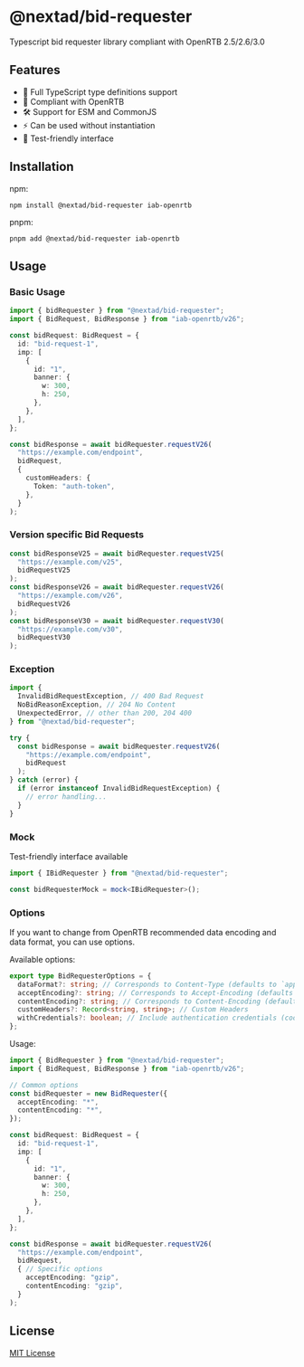 # @nextad/bid-requester

Typescript bid requester library compliant with OpenRTB 2.5/2.6/3.0

## Features

- 🎯 Full TypeScript type definitions support
- 📝 Compliant with OpenRTB
- 🛠️ Support for ESM and CommonJS
- ⚡ Can be used without instantiation
- 🧪 Test-friendly interface

## Installation

npm:

```
npm install @nextad/bid-requester iab-openrtb
```

pnpm:

```
pnpm add @nextad/bid-requester iab-openrtb
```

## Usage

### Basic Usage

```typescript
import { bidRequester } from "@nextad/bid-requester";
import { BidRequest, BidResponse } from "iab-openrtb/v26";

const bidRequest: BidRequest = {
  id: "bid-request-1",
  imp: [
    {
      id: "1",
      banner: {
        w: 300,
        h: 250,
      },
    },
  ],
};

const bidResponse = await bidRequester.requestV26(
  "https://example.com/endpoint",
  bidRequest,
  {
    customHeaders: {
      Token: "auth-token",
    },
  }
);
```

### Version specific Bid Requests

```typescript
const bidResponseV25 = await bidRequester.requestV25(
  "https://example.com/v25",
  bidRequestV25
);
const bidResponseV26 = await bidRequester.requestV26(
  "https://example.com/v26",
  bidRequestV26
);
const bidResponseV30 = await bidRequester.requestV30(
  "https://example.com/v30",
  bidRequestV30
);
```

### Exception

```typescript
import {
  InvalidBidRequestException, // 400 Bad Request
  NoBidReasonException, // 204 No Content
  UnexpectedError, // other than 200, 204 400
} from "@nextad/bid-requester";

try {
  const bidResponse = await bidRequester.requestV26(
    "https://example.com/endpoint",
    bidRequest
  );
} catch (error) {
  if (error instanceof InvalidBidRequestException) {
    // error handling...
  }
}
```

### Mock

Test-friendly interface available

```typescript
import { IBidRequester } from "@nextad/bid-requester";

const bidRequesterMock = mock<IBidRequester>();
```

### Options

If you want to change from OpenRTB recommended data encoding and data format, you can use options.

Available options:

```typescript
export type BidRequesterOptions = {
  dataFormat?: string; // Corresponds to Content-Type (defaults to `application/json`)
  acceptEncoding?: string; // Corresponds to Accept-Encoding (defaults to `gzip`)
  contentEncoding?: string; // Corresponds to Content-Encoding (default to `gzip`)
  customHeaders?: Record<string, string>; // Custom Headers
  withCredentials?: boolean; // Include authentication credentials (cookies, TLS client certs)
};
```

Usage:

```typescript
import { BidRequester } from "@nextad/bid-requester";
import { BidRequest, BidResponse } from "iab-openrtb/v26";

// Common options
const bidRequester = new BidRequester({
  acceptEncoding: "*",
  contentEncoding: "*",
});

const bidRequest: BidRequest = {
  id: "bid-request-1",
  imp: [
    {
      id: "1",
      banner: {
        w: 300,
        h: 250,
      },
    },
  ],
};

const bidResponse = await bidRequester.requestV26(
  "https://example.com/endpoint",
  bidRequest,
  { // Specific options
    acceptEncoding: "gzip",
    contentEncoding: "gzip",
  }
);
```

## License

[MIT License](./LICENSE)
